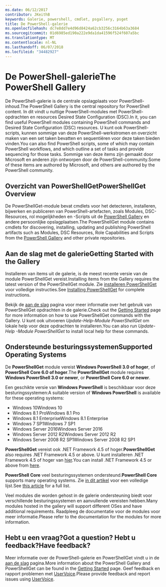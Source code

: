```yaml
---
ms.date: 06/12/2017
contributor: JKeithB
keywords: Galerie, powershell, cmdlet, psgallery, psget
title: De PowerShell-galerie
ms.openlocfilehash: dc7e8dd7e4d96d8424a62cb3256c3164b63a3684
ms.sourcegitcommit: 01d6985ed190a222e9da1da41596f524f607a5bc
ms.translationtype: MT
ms.contentlocale: nl-NL
ms.lasthandoff: 06/07/2018
ms.locfileid: "34482927"
---
```

# <a name="the-powershell-gallery"></a><span data-ttu-id="7acea-103">De PowerShell-galerie</span><span class="sxs-lookup"><span data-stu-id="7acea-103">The PowerShell Gallery</span></span>

<span data-ttu-id="7acea-104">De PowerShell-galerie is de centrale opslagplaats voor PowerShell-inhoud.</span><span class="sxs-lookup"><span data-stu-id="7acea-104">The PowerShell Gallery is the central repository for PowerShell content.</span></span> <span data-ttu-id="7acea-105">In dit vindt u nuttige PowerShell-modules met PowerShell-opdrachten en resources Desired State Configuration (DSC).</span><span class="sxs-lookup"><span data-stu-id="7acea-105">In it, you can find useful PowerShell modules containing PowerShell commands and Desired State Configuration (DSC) resources.</span></span>
<span data-ttu-id="7acea-106">U kunt ook PowerShell-scripts, kunnen sommige van deze PowerShell-werkstromen en overzicht maken van een set taken bevatten en sequentiëren voor deze taken bieden vinden.</span><span class="sxs-lookup"><span data-stu-id="7acea-106">You can also find PowerShell scripts, some of which may contain PowerShell workflows, and which outline a set of tasks and provide sequencing for those tasks.</span></span> <span data-ttu-id="7acea-107">Sommige van deze items zijn gemaakt door Microsoft en anderen zijn ontworpen door de PowerShell-community.</span><span class="sxs-lookup"><span data-stu-id="7acea-107">Some of these items are authored by Microsoft, and others are authored by the PowerShell community.</span></span>

## <a name="powershellget-overview"></a><span data-ttu-id="7acea-108">Overzicht van PowerShellGet</span><span class="sxs-lookup"><span data-stu-id="7acea-108">PowerShellGet Overview</span></span>

<span data-ttu-id="7acea-109">De PowerShellGet-module bevat cmdlets voor het detecteren, installeren, bijwerken en publiceren van PowerShell-artefacten, zoals Modules, DSC-Resources, rol mogelijkheden en -Scripts uit de [PowerShell Gallery](https://www.PowerShellGallery.com) en andere persoonlijke opslagplaatsen.</span><span class="sxs-lookup"><span data-stu-id="7acea-109">The PowerShellGet module contains cmdlets for discovering, installing, updating and publishing PowerShell artifacts such as Modules, DSC Resources, Role Capabilities and Scripts from the [PowerShell Gallery](https://www.PowerShellGallery.com) and other private repositories.</span></span>

## <a name="getting-started-with-the-gallery"></a><span data-ttu-id="7acea-110">Aan de slag met de galerie</span><span class="sxs-lookup"><span data-stu-id="7acea-110">Getting Started with the Gallery</span></span>

<span data-ttu-id="7acea-111">Installeren van items uit de galerie, is de meest recente versie van de module PowerShellGet vereist.</span><span class="sxs-lookup"><span data-stu-id="7acea-111">Installing items from the Gallery requires the latest version of the PowerShellGet module.</span></span>
<span data-ttu-id="7acea-112">Zie [installeren PowerShellGet](installing-psget.md) voor volledige instructies.</span><span class="sxs-lookup"><span data-stu-id="7acea-112">See [Installing PowerShellGet](installing-psget.md) for complete instructions.</span></span>

<span data-ttu-id="7acea-113">Bekijk de [aan de slag](getting-started.md) pagina voor meer informatie over het gebruik van PowerShellGet opdrachten in de galerie.</span><span class="sxs-lookup"><span data-stu-id="7acea-113">Check out the [Getting Started](getting-started.md) page for more information on how to use PowerShellGet commands with the Gallery.</span></span> <span data-ttu-id="7acea-114">U kunt ook uitvoeren *Update-Help-Module PowerShellGet* om lokale help voor deze opdrachten te installeren.</span><span class="sxs-lookup"><span data-stu-id="7acea-114">You can also run *Update-Help -Module PowerShellGet* to install local help for these commands.</span></span>

## <a name="supported-operating-systems"></a><span data-ttu-id="7acea-115">Ondersteunde besturingssystemen</span><span class="sxs-lookup"><span data-stu-id="7acea-115">Supported Operating Systems</span></span>

<span data-ttu-id="7acea-116">De **PowerShellGet** module vereist **Windows PowerShell 3.0 of hoger**, of **PowerShell Core 6.0 of hoger**.</span><span class="sxs-lookup"><span data-stu-id="7acea-116">The **PowerShellGet** module requires **Windows PowerShell 3.0 or newer**, or **PowerShell Core 6.0 or newer**.</span></span>

<span data-ttu-id="7acea-117">Een geschikte versie van **Windows PowerShell** is beschikbaar voor deze besturingssystemen:</span><span class="sxs-lookup"><span data-stu-id="7acea-117">A suitable version of **Windows PowerShell** is available for these operating systems:</span></span>

- <span data-ttu-id="7acea-118">Windows 10</span><span class="sxs-lookup"><span data-stu-id="7acea-118">Windows 10</span></span>
- <span data-ttu-id="7acea-119">Windows 8.1 Pro</span><span class="sxs-lookup"><span data-stu-id="7acea-119">Windows 8.1 Pro</span></span>
- <span data-ttu-id="7acea-120">Windows 8.1 Enterprise</span><span class="sxs-lookup"><span data-stu-id="7acea-120">Windows 8.1 Enterprise</span></span>
- <span data-ttu-id="7acea-121">Windows 7 SP1</span><span class="sxs-lookup"><span data-stu-id="7acea-121">Windows 7 SP1</span></span>
- <span data-ttu-id="7acea-122">Windows Server 2016</span><span class="sxs-lookup"><span data-stu-id="7acea-122">Windows Server 2016</span></span>
- <span data-ttu-id="7acea-123">Windows Server 2012 R2</span><span class="sxs-lookup"><span data-stu-id="7acea-123">Windows Server 2012 R2</span></span>
- <span data-ttu-id="7acea-124">Windows Server 2008 R2 SP1</span><span class="sxs-lookup"><span data-stu-id="7acea-124">Windows Server 2008 R2 SP1</span></span>

<span data-ttu-id="7acea-125">**PowerShellGet** vereist ook .NET Framework 4.5 of hoger.</span><span class="sxs-lookup"><span data-stu-id="7acea-125">**PowerShellGet** also requires .NET Framework 4.5 or above.</span></span> <span data-ttu-id="7acea-126">U kunt installeren .NET Framework 4.5 of hoger van [hier](https://msdn.microsoft.com/library/5a4x27ek.aspx).</span><span class="sxs-lookup"><span data-stu-id="7acea-126">You can install .NET Framework 4.5 or above from [here](https://msdn.microsoft.com/library/5a4x27ek.aspx).</span></span>

<span data-ttu-id="7acea-127">**PowerShell Core** veel besturingssystemen ondersteund.</span><span class="sxs-lookup"><span data-stu-id="7acea-127">**PowerShell Core** supports many operating systems.</span></span> <span data-ttu-id="7acea-128">Zie [in dit artikel](https://blogs.msdn.microsoft.com/powershell/2018/01/10/powershell-core-6-0-generally-available-ga-and-supported/) voor een volledige lijst.</span><span class="sxs-lookup"><span data-stu-id="7acea-128">See [this article](https://blogs.msdn.microsoft.com/powershell/2018/01/10/powershell-core-6-0-generally-available-ga-and-supported/) for a full list.</span></span>

<span data-ttu-id="7acea-129">Veel modules die worden gehost in de galerie ondersteuning biedt voor verschillende besturingssystemen en aanvullende vereisten hebben.</span><span class="sxs-lookup"><span data-stu-id="7acea-129">Many modules hosted in the gallery will support different OSes and have additional requirements.</span></span> <span data-ttu-id="7acea-130">Raadpleeg de documentatie voor de modules voor meer informatie.</span><span class="sxs-lookup"><span data-stu-id="7acea-130">Please refer to the documentation for the modules for more information.</span></span>

## <a name="got-a-question-have-feedback"></a><span data-ttu-id="7acea-131">Hebt u een vraag?</span><span class="sxs-lookup"><span data-stu-id="7acea-131">Got a question?</span></span> <span data-ttu-id="7acea-132">Hebt u feedback?</span><span class="sxs-lookup"><span data-stu-id="7acea-132">Have feedback?</span></span>

<span data-ttu-id="7acea-133">Meer informatie over de PowerShell-galerie en PowerShellGet vindt u in de [aan de slag](getting-started.md) pagina.</span><span class="sxs-lookup"><span data-stu-id="7acea-133">More information about the PowerShell Gallery and PowerShellGet can be found in the [Getting Started](getting-started.md) page.</span></span> <span data-ttu-id="7acea-134">Geef feedback en rapport problemen met [UserVoice](http://windowsserver.uservoice.com/forums/301869-powershell).</span><span class="sxs-lookup"><span data-stu-id="7acea-134">Please provide feedback and report issues using [UserVoice](http://windowsserver.uservoice.com/forums/301869-powershell).</span></span>
